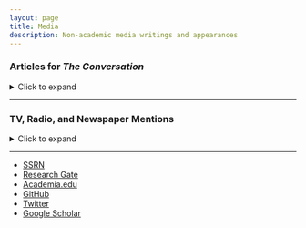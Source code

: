 ```yaml
---
layout: page
title: Media
description: Non-academic media writings and appearances
---
```


### Articles for <i>The Conversation</i>
<details>
<summary>Click to expand</summary>

#### [Relief or Stimulus: What’s the Difference, and What It Means for Biden’s $1.9 trillion Coronavirus Package](https://theconversation.com/relief-or-stimulus-whats-the-difference-and-what-it-means-for-bidens-1-9-trillion-coronavirus-package-155012)
Published February 24, 2021
<br />

#### [Will It Be a 'V' or a 'K'?  The Many Shapes of Recessions and Recoveries](https://theconversation.com/will-it-be-a-v-or-a-k-the-many-shapes-of-recessions-and-recoveries-147727)
Published October 13, 2020
<br />

#### [Brexit Could Spell the End of Globalization, and the Global Prosperity That Came With It](https://theconversation.com/brexit-could-spell-the-end-of-globalization-and-the-global-prosperity-that-came-with-it-128280)
Published January 13, 2020
<br />

#### [How Congress Lost Power Over Trade Deals – and Why Some Lawmakers Want It Back](https://theconversation.com/how-congress-lost-power-over-trade-deals-and-why-some-lawmakers-want-it-back-119282)
Published July 13, 2018
<br />

#### [4 Charts Showing Why Putting Tariffs On Your Friends is a Bad Idea](https://theconversation.com/4-charts-showing-why-putting-tariffs-on-your-friends-is-a-bad-idea-97582)
Published June 6, 2018
<br />

#### [George W. Bush Tried Steel Tariffs. It Didn’t Work](https://theconversation.com/george-w-bush-tried-steel-tariffs-it-didnt-work-92904)
Published April 4, 2018
<br />

#### [Trump’s $60 Billion in China Tariffs Will Create More Problems Than They Solve](https://theconversation.com/trumps-60-billion-in-china-tariffs-will-create-more-problems-than-they-solve-93897)
Published March 23, 2018
<br />

#### [For Richer or Poorer: 4 Economists Ponder What 2018 Has in Store](https://theconversation.com/for-richer-or-poorer-4-economists-ponder-what-2018-has-in-store-89114)
Published January 3, 2018
<br />

#### [Why Trump’s threat to slap tariffs on foreign steel is a bad idea](https://theconversation.com/why-trumps-threat-to-slap-tariffs-on-foreign-steel-is-a-bad-idea-80847)
Published July 17, 2017
<br />

</details>

---

### TV, Radio, and Newspaper Mentions

<details>
<summary>Click to expand</summary>

#### [As Virus Raged, China Snapped Up Luxury Cars Made in America](https://www.bloomberg.com/news/features/2020-05-22/as-virus-raged-china-snapped-up-luxury-cars-made-in-america)
Bloomberg, May 22, 2020

#### [Midlands residents receive first wave of stimulus checks](https://www.wistv.com/2020/04/15/midlands-residents-receive-first-wave-stimulus-checks/)
WIS TV (Columbia, SC), April 15, 2020

#### [Tariffs slow SC manufacturing investment, putting projects on ‘long pause’ ](https://www.postandcourier.com/business/tariffs-slow-sc-manufacturing-investment-putting-projects-on-long-pause/article_c9a8a456-7b0e-11e9-b4a0-5ff908f552b9.html)
The (Charleston, SC) Post and Courier, June 15, 2019

#### [Midlands soybean farmers take major hit to bottom line thanks to Chinese tariffs](https://www.wistv.com/story/38686412/midlands-soybean-farmers-take-major-hit-to-bottom-line-thanks-to-chinese-tariffs/)
WIS TV (Columbia, SC), July 19, 2018

#### [Not Possible to Win a Trade War: No Winners in US Trade Tariffs](https://www.abc.net.au/news/programs/the-world/2018-03-07/not-possible-to-win-a-trade-war:-no-winners-in-us/9526170)
ABC News (Australia), March 7, 2018

</details>

---

<div class="navbar">
  <div class="navbar-inner">
      <ul class="nav">
          <li><a href="https://papers.ssrn.com/sol3/cf_dev/AbsByAuth.cfm?per_id=1729950">SSRN</a></li>
          <li><a href="https://www.researchgate.net/profile/William-Hauk">Research Gate</a></li>
          <li><a href="https://sc.academia.edu/WilliamHauk">Academia.edu</a></li>
          <li><a href="https://github.com/BillHauk">GitHub</a></li>
          <li><a href="https://twitter.com/HaukBill">Twitter</a></li>
          <li><a href="https://scholar.google.com/citations?user=B744wv0AAAAJ&hl=en&oi=ao">Google Scholar</a></li>
      </ul>
  </div>
</div>
